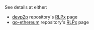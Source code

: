 See details at either:
* [devp2p](https://github.com/ethereum/devp2p) repository's [RLPx](https://github.com/ethereum/devp2p/blob/master/rlpx.md) page
* [go-ethereum](https://github.com/ethereum/go-ethereum) repository's [RLPx](https://github.com/ethereum/go-ethereum/wiki/RLPx-----Node-Discovery-Protocol) page